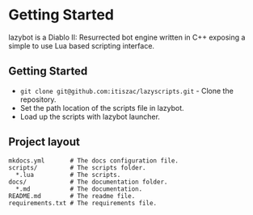 # Getting Started

lazybot is a Diablo II: Resurrected bot engine written in C++ exposing a simple to use Lua based scripting interface.

## Getting Started

- `git clone git@github.com:itiszac/lazyscripts.git` - Clone the repository.
- Set the path location of the scripts file in lazybot.
- Load up the scripts with lazybot launcher.

## Project layout

    mkdocs.yml       # The docs configuration file.
    scripts/         # The scripts folder.
      *.lua          # The scripts.
    docs/            # The documentation folder.
      *.md           # The documentation.
    README.md        # The readme file.
    requirements.txt # The requirements file.
